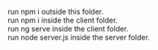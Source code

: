 run npm i outside this folder.   
run npm i inside the client folder.  
run ng serve inside the client folder.  
run node server.js inside the server folder.
